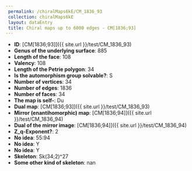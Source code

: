 ```yaml
--- 
 permalink: /chiralMaps6kE/CM_1836_93 
 collection: chiralMaps6kE
 layout: dataEntry
 title: Chiral maps up to 6000 edges - CM[1836;93]
---
```


- **ID**: [CM[1836;93]]({{ site.url }}/test/CM_1836_93)
- **Genus of the underlying surface**: 885
- **Length of the face**: 108
- **Valency**: 108
- **Length of the Petrie polygon**: 34
- **Is the automorphism group solvable?**: S
- **Number of vertices**: 34
- **Number of edges**: 1836
- **Number of faces**: 34
- **The map is self-**: Du
- **Dual map**: [CM[1836;93]]({{ site.url }}/test/CM_1836_93)
- **Mirror (enantihomorphic) map**: [CM[1836;94]]({{ site.url }}/test/CM_1836_94)
- **Dual of the mirror image**: [CM[1836;94]]({{ site.url }}/test/CM_1836_94)
- **Z_q-Exponent?**: 2
- **No idea**:  55:94
- **No idea**: Y
- **No idea**: Y
- **Skeleton**: Sk(34;2)^27
- **Some other kind of skeleton**: nan

